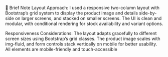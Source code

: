 📝 Brief Note
Layout Approach:
I used a responsive two-column layout with Bootstrap’s grid system to display the product image and details side-by-side on larger screens, and stacked on smaller screens. The UI is clean and modular, with conditional rendering for stock availability and variant options.

Responsiveness Considerations:
The layout adapts gracefully to different screen sizes using Bootstrap’s grid classes. The product image scales with img-fluid, and form controls stack vertically on mobile for better usability. All elements are mobile-friendly and touch-accessible